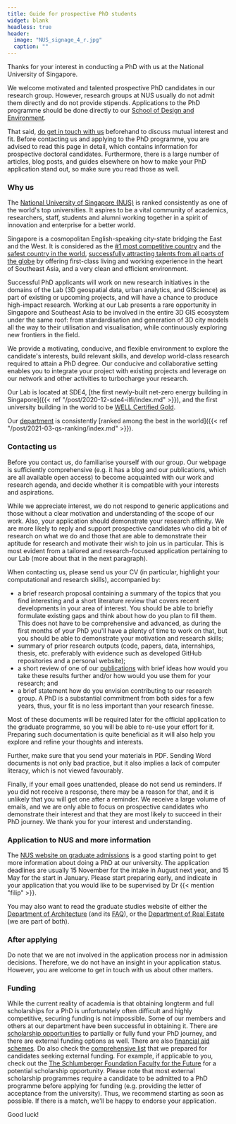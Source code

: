 ```yaml
---
title: Guide for prospective PhD students
widget: blank
headless: true
header:
  image: "NUS_signage_4_r.jpg"
  caption: ""
---
```


Thanks for your interest in conducting a PhD with us at the National University of Singapore.

We welcome motivated and talented prospective PhD candidates in our research group.
However, research groups at NUS usually do not admit them directly and do not provide stipends. Applications to the PhD programme should be done directly to our [School of Design and Environment](http://www.sde.nus.edu.sg).

That said, [do get in touch with us](/#contact) beforehand to discuss mutual interest and fit.
Before contacting us and applying to the PhD programme, you are advised to read this page in detail, which contains information for prospective doctoral candidates.
Furthermore, there is a large number of articles, blog posts, and guides elsewhere on how to make your PhD application stand out, so make sure you read those as well.

### Why us

The [National University of Singapore (NUS)](http://www.nus.edu.sg) is ranked consistently as one of the world's top universities.
It aspires to be a vital community of academics, researchers, staff, students and alumni working together in a spirit of innovation and enterprise for a better world.

Singapore is a cosmopolitan English-speaking city-state bridging the East and the West.
It is considered as the [#1 most competitive country](https://www.straitstimes.com/business/economy/singapore-economy-ranked-worlds-most-competitive) and the [safest country in the world](https://www.asiaone.com/singapore/singapore-ranked-safest-country-world-above-japan-survey), [successfully attracting talents from all parts of the globe](https://www.straitstimes.com/singapore/singapore-retains-top-spot-in-asia-pacific-index-for-talent-competitiveness) by offering first-class living and working experience in the heart of Southeast Asia, and a very clean and efficient environment.

Successful PhD applicants will work on new research initiatives in the domains of the Lab (3D geospatial data, urban analytics, and GIScience) as part of existing or upcoming projects, and will have a chance to produce high-impact research.
Working at our Lab presents a rare opportunity in Singapore and Southeast Asia to be involved in the entire 3D GIS ecosystem under the same roof: from standardisation and generation of 3D city models all the way to their utilisation and visualisation, while continuously exploring new frontiers in the field. 

We provide a motivating, conducive, and flexible environment to explore the candidate's interests, build relevant skills, and develop world-class research required to attain a PhD degree.
Our conducive and collaborative setting enables you to integrate your project with existing projects and leverage on our network and other activities to turbocharge your research.

Our Lab is located at SDE4, [the first newly-built net-zero energy building in Singapore]({{< ref "/post/2020-12-sde4-ilfi/index.md" >}}), and the first university building in the world to be [WELL Certified Gold](https://www.wellcertified.com/).

Our [department](https://www.sde.nus.edu.sg/arch/) is consistently [ranked among the best in the world]({{< ref "/post/2021-03-qs-ranking/index.md" >}}).

### Contacting us

Before you contact us, do familiarise yourself with our group.
Our webpage is sufficiently comprehensive (e.g. it has a blog and our publications, which are all available open access) to become acquainted with our work and research agenda, and decide whether it is compatible with your interests and aspirations.

While we appreciate interest, we do not respond to generic applications and those without a clear motivation and understanding of the scope of our work.
Also, your application should demonstrate your research affinity.
We are more likely to reply and support prospective candidates who did a bit of research on what we do and those that are able to demonstrate their aptitude for research and motivate their wish to join us in particular.
This is most evident from a tailored and research-focused application pertaining to our Lab (more about that in the next paragraph).

When contacting us, please send us your CV (in particular, highlight your computational and research skills), accompanied by:
* a brief research proposal containing a summary of the topics that you find interesting and a short literature review that covers recent developments in your area of interest. You should be able to briefly formulate existing gaps and think about how do you plan to fill them. This does not have to be comprehensive and advanced, as during the first months of your PhD you'll have a plenty of time to work on that, but you should be able to demonstrate your motivation and research skills;
* summary of prior research outputs (code, papers, data, internships, thesis, etc. preferably with evidence such as developed GitHub repositories and a personal website);
* a short review of one of our [publications](/publication) with brief ideas how would you take these results further and/or how would you use them for your research; and
* a brief statement how do you envision contributing to our research group. A PhD is a substantial commitment from both sides for a few years, thus, your fit is no less important than your research finesse.

Most of these documents will be required later for the official application to the graduate programme, so you will be able to re-use your effort for it.
Preparing such documentation is quite beneficial as it will also help you explore and refine your thoughts and interests.

Further, make sure that you send your materials in PDF.
Sending Word documents is not only bad practice, but it also implies a lack of computer literacy, which is not viewed favourably.

Finally, if your email goes unattended, please do not send us reminders.
If you did not receive a response, there may be a reason for that, and it is unlikely that you will get one after a reminder.
We receive a large volume of emails, and we are only able to focus on prospective candidates who demonstrate their interest and that they are most likely to succeed in their PhD journey.
We thank you for your interest and understanding.

### Application to NUS and more information

The [NUS website on graduate admissions](http://www.nus.edu.sg/registrar/prospective-students/graduate) is a good starting point to get more information about doing a PhD at our university.
The application deadlines are usually 15 November for the intake in August next year, and 15 May for the start in January.
Please start preparing early, and indicate in your application that you would like to be supervised by Dr {{< mention "filip" >}}.

You may also want to read the graduate studies website of either the [Department of Architecture](https://www.sde.nus.edu.sg/arch/programmes/higher-degrees-by-research/) (and its [FAQ](https://www.sde.nus.edu.sg/arch/programmes/higher-degrees-by-research/frequently-asked-questions/)), or the [Department of Real Estate](https://bschool.nus.edu.sg/real-estate/phd/curriculum/) (we are part of both).

### After applying

Do note that we are not involved in the application process nor in admission decisions.
Therefore, we do not have an insight in your application status.
However, you are welcome to get in touch with us about other matters.

### Funding

While the current reality of academia is that obtaining longterm and full scholarships for a PhD is unfortunately often difficult and highly competitive, securing funding is not impossible.
Some of our members and others at our department have been successful in obtaining it.
There are [scholarship opportunities](https://nusgs.nus.edu.sg/scholarships/) to partially or fully fund your PhD journey, and there are external funding options as well.
There are also [financial aid schemes](https://nusgs.nus.edu.sg/financial-aid/).
Do also check the [comprehensive list](../fellowships) that we prepared for candidates seeking external funding.
For example, if applicable to you, check out the [The Schlumberger Foundation Faculty for the Future](https://www.facultyforthefuture.net) for a potential scholarship opportunity.
Please note that most external scholarship programmes require a candidate to be admitted to a PhD programme before applying for funding (e.g. providing the letter of acceptance from the university).
Thus, we recommend starting as soon as possible.
If there is a match, we'll be happy to endorse your application.

Good luck!
